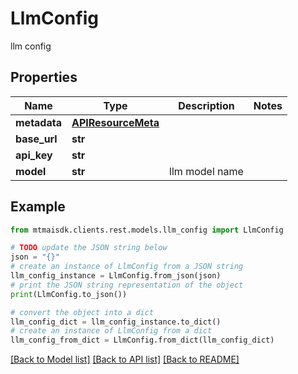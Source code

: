 # LlmConfig

llm config

## Properties

Name | Type | Description | Notes
------------ | ------------- | ------------- | -------------
**metadata** | [**APIResourceMeta**](APIResourceMeta.md) |  | 
**base_url** | **str** |  | 
**api_key** | **str** |  | 
**model** | **str** | llm model name | 

## Example

```python
from mtmaisdk.clients.rest.models.llm_config import LlmConfig

# TODO update the JSON string below
json = "{}"
# create an instance of LlmConfig from a JSON string
llm_config_instance = LlmConfig.from_json(json)
# print the JSON string representation of the object
print(LlmConfig.to_json())

# convert the object into a dict
llm_config_dict = llm_config_instance.to_dict()
# create an instance of LlmConfig from a dict
llm_config_from_dict = LlmConfig.from_dict(llm_config_dict)
```
[[Back to Model list]](../README.md#documentation-for-models) [[Back to API list]](../README.md#documentation-for-api-endpoints) [[Back to README]](../README.md)


